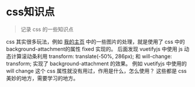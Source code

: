 # css知识点

> 记录 css 的一些知识点

css 其实很多玩法，例如 [我的主页](https://mzlgit.github.io/) 中的一些图片的处理，就是使用了 css 中的 background-attachment的属性 fixed 实现的。
后面发现 vuetifyjs 中使用 js 动态计算滚动条利用 transform: translate(-50%, 286px); 和 will-change: transform; 实现了 background-attachment 的效果。
例如 vuetifyjs 中使用的 will change 这个 css 属性就没有用过，作用是什么，怎么使用？ 这些都是 css 美妙的地方，需要学习的地方。